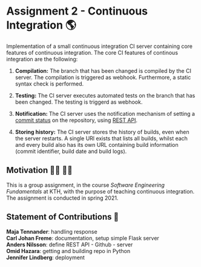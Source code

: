 # Assignment 2 - Continuous Integration :earth_americas:

Implementation of a small continuous integration CI server containing core features of continuous integration. The core CI features of continous integration are the following: 

1. **Compilation:**
The branch that has been changed is compiled by the CI server. The compilation is triggered as webhook. Furthermore, a static syntax check is performed.

2. **Testing:**
The CI server executes automated tests on the branch that has been changed. The testing is triggerd as webhook. 

3. **Notification:**
The CI server uses the notification mechanism of setting a [commit status](https://docs.github.com/en/github/collaborating-with-issues-and-pull-requests/about-status-checks) on the repository, using [REST API](https://docs.github.com/en/rest/reference/repos#statuses).

4. **Storing history:**
The CI server stores the history of builds, even when the server restarts. A single URl exists that lists all builds, whilst each and every build also has its own URL containing build information (commit identifier, build date and build logs).

## Motivation :man_student: :woman_student:

This is a group assignment, in the course *Software Engineering Fundamentals* at KTH, with the purpose of teaching continuous integration. The assignment is conducted in spring 2021.  

## Statement of Contributions :thought_balloon:

**Maja Tennander**: handling response<br/>
**Carl Johan Freme**: documentation, setup simple Flask server<br/>
**Anders Nilsson**: define REST API - Github - server<br/>
**Omid Hazara**: getting and building repo in Python<br/>
**Jennifer Lindberg**: deployment
